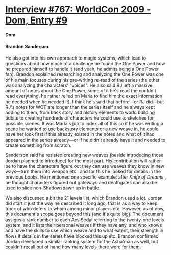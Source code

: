 # [Interview #767: WorldCon 2009 - Dom, Entry #9](https://www.theoryland.com/intvmain.php?i=767#9)

#### Dom

#### Brandon Sanderson

He also got into his own approach to magic systems, which lead to questions about how much of a challenge he found the One Power and how he prepared himself to handle it (and yeah, he admits being a One Power fan). Brandon explained researching and analyzing the One Power was one of his main focuses during his pre-writing re-read of the series (the other was analyzing the characters' "voices". He also said RJ left a massive amount of notes about the One Power, some of it he's read (he couldn't read everything, he rather relied on Maria to find him the exact information he needed when he needed it). I think he's said that before—or RJ did—but RJ's notes for WOT are longer than the series itself and he always kept adding to them, from back story and history elements to world building tidbits to creating hundreds of characters he could use to sketches for possible scenes. It was Maria's job to index all of this so if he was writing a scene he wanted to use backstory elements or a new weave in, he could have her look first if this already existed in the notes and what of it had appeared in the series already—or if he didn't already have it and needed to create something from scratch.

Sanderson said he resisted creating new weaves (beside introducing those Jordan planned to introduce) for the most part. His contribution will rather be to have the characters figure out they can use weaves they know in new ways—turn them into weapon etc., and for this he looked for details in the previous books. He mentioned one specific example: after
*Knife of Dreams*
, he thought characters figured out gateways and deathgates can also be used to slice non-Shadowspawn up in battle.

We also discussed a bit the 21 levels list, which Brandon used a lot. Jordan did start it just the way he described it long ago, that is as a way to keep track of who defers to whom among minor players etc. However, as of now, this document's scope goes beyond this (and it's quite big). The document assigns a rank number to each Aes Sedai referring to the twenty-one levels system, and it lists their personal weaves if they have any, and who knows and have the skills to use which weave and to what extent, their strength in flows if details in the series have blocked this up etc. Brandon confirmed Jordan developed a similar ranking system for the Asha'man as well, but couldn't recall out of hand how many levels there were for them.

